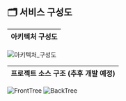 ## 🗂️ 서비스 구성도
| 아키텍처 구성도 |
| :---------: |
![아키텍처_구성도](/uploads/75f7ef9fb5c11d4f0e4bcaf1380c02ca/아키텍처_구성도.png)

| 프로젝트 소스 구조 (추후 개발 예정) |
| :---------: |
![FrontTree](/uploads/85853bd8a51d5f331a2722892cd01941/FrontTree.png) ![BackTree](/uploads/ceae321c4376485b7ee7695ae9396413/BackTree.png)
